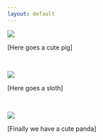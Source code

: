 ```yaml
---
layout: default
---
```


![](https://images-wixmp-ed30a86b8c4ca887773594c2.wixmp.com/f/bafc6664-3e80-4ca6-b451-8c9ef8822eff/d9013be-543ffa0b-5fd3-47f9-9451-db840d93f2df.png/v1/fill/w_894,h_894,strp/kawaii_pig_by_dessineka_d9013be-pre.png?token=eyJ0eXAiOiJKV1QiLCJhbGciOiJIUzI1NiJ9.eyJzdWIiOiJ1cm46YXBwOjdlMGQxODg5ODIyNjQzNzNhNWYwZDQxNWVhMGQyNmUwIiwiaXNzIjoidXJuOmFwcDo3ZTBkMTg4OTgyMjY0MzczYTVmMGQ0MTVlYTBkMjZlMCIsIm9iaiI6W1t7ImhlaWdodCI6Ijw9MTAyNCIsInBhdGgiOiJcL2ZcL2JhZmM2NjY0LTNlODAtNGNhNi1iNDUxLThjOWVmODgyMmVmZlwvZDkwMTNiZS01NDNmZmEwYi01ZmQzLTQ3ZjktOTQ1MS1kYjg0MGQ5M2YyZGYucG5nIiwid2lkdGgiOiI8PTEwMjQifV1dLCJhdWQiOlsidXJuOnNlcnZpY2U6aW1hZ2Uub3BlcmF0aW9ucyJdfQ.y6qJx7dylT1oDtIwcM_iZ4sZLqJzAMuzGTzR2ZHEhMg) 

[Here goes a cute pig] 

<br>

![](https://comodibujar.club/wp-content/uploads/2021/02/oso-perezso-kawaii.jpg) 

[Here goes a sloth] 

<br>

![](https://www.dibujosfaciles.es/wp-content/uploads/2018/11/64099823-panda-bear-kawaii-cute-animal-little-icon-isolated-and-flat-illustration.jpg)

[Finally we have a cute panda]
